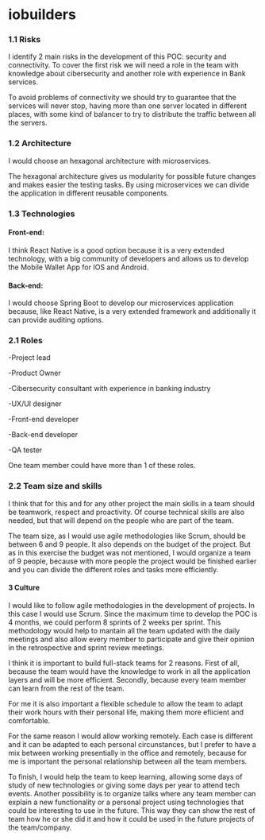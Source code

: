 # iobuilders

### 1.1 Risks
I identify 2 main risks in the development of this POC: security and connectivity. To cover the first risk we will need a role in the team with knowledge about cibersecurity and another role with experience in Bank services.

To avoid problems of connectivity we should try to guarantee that the services will never stop, having more than one server located in different places, with some kind of balancer to try to distribute the traffic between all the servers.
### 1.2 Architecture
I would choose an hexagonal architecture with microservices. 

The hexagonal architecture gives us modularity for possible future changes and makes easier the testing tasks. By using microservices we can divide the application in different reusable components.
### 1.3 Technologies
#### Front-end:
I think React Native is a good option because it is a very extended technology, with a big community of developers and allows us to develop the Mobile Wallet App for IOS and Android.
#### Back-end: 
I would choose Spring Boot to develop our microservices application because, like React Native, is a very extended framework  and additionally it can provide auditing options.

### 2.1 Roles
-Project lead

-Product Owner

-Cibersecurity consultant with experience in banking industry

-UX/UI designer

-Front-end developer

-Back-end developer

-QA tester

One team member could have more than 1 of these roles.
### 2.2 Team size and skills
I think that for this and for any other project the main skills in a team should be teamwork, respect and proactivity. Of course technical skills are also needed, but that will depend on the people who are part of the team.

The team size, as I would use agile methodologies like Scrum, should be between 6 and 9 people. It also depends on the budget of the project. But as in this exercise the budget was not mentioned, I would organize a team of 9 people, because with more people the project would be finished earlier and you can divide the different roles and tasks more efficiently.

#### 3 Culture
I would like to follow agile methodologies in the development of projects. In this case I would use Scrum. Since the maximum time to develop the POC is 4 months, we could perform 8 sprints of 2 weeks per sprint. This methodology would help to mantain all the team updated with the daily meetings and also allow every member to participate and give their opinion in the retrospective and sprint review meetings.

I think it is important to build full-stack teams for 2 reasons. First of all, because the team would have the knowledge to work in all the application layers and will be more efficient. Secondly, because every team member can learn from the rest of the team.

For me it is also important a flexible schedule to allow the team to adapt their work hours with their personal life, making them more efiicient and comfortable.

For the same reason I would allow working remotely. Each case is different and it can be adapted to each personal circunstances, but I prefer to have a mix between working presentially in the office and remotely, because for me is important the personal relationship between all the team members.

To finish, I would help the team to keep learning, allowing some days of study of new technologies or giving some days per year to attend tech events. Another possibility is to organize talks where any team member can explain a new functionality or a personal project using technologies that could be interesting to use in the future. This way they can show the rest of team how he or she did it and how it could be used in the future projects of the team/company.
